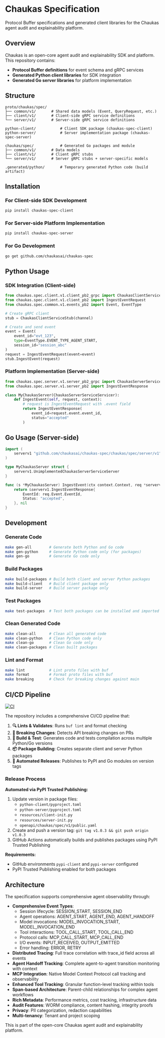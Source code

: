 # Chaukas Specification

Protocol Buffer specifications and generated client libraries for the Chaukas agent audit and explainability platform.

## Overview

Chaukas is an open-core agent audit and explainability SDK and platform. This repository contains:

- **Protocol Buffer definitions** for event schema and gRPC services
- **Generated Python client libraries** for SDK integration
- **Generated Go server libraries** for platform implementation

## Structure

```
proto/chaukas/spec/
├── common/v1/       # Shared data models (Event, QueryRequest, etc.)
├── client/v1/       # Client-side gRPC service definitions  
└── server/v1/       # Server-side gRPC service definitions

python-client/           # Client SDK package (chaukas-spec-client)
python-server/           # Server implementation package (chaukas-spec-server)

chaukas/spec/            # Generated Go packages and module
├── common/v1/       # Data models
├── client/v1/       # Client gRPC stubs
└── server/v1/       # Server gRPC stubs + server-specific models

.generated/python/       # Temporary generated Python code (build artifact)
```

## Installation

### For Client-side SDK Development
```bash
pip install chaukas-spec-client
```

### For Server-side Platform Implementation
```bash
pip install chaukas-spec-server
```

### For Go Development
```bash
go get github.com/chaukasai/chaukas-spec
```

## Python Usage

### SDK Integration (Client-side)
```python
from chaukas.spec.client.v1.client_pb2_grpc import ChaukasClientServiceStub
from chaukas.spec.client.v1.client_pb2 import IngestEventRequest
from chaukas.spec.common.v1.events_pb2 import Event, EventType

# Create gRPC client
stub = ChaukasClientServiceStub(channel)

# Create and send event
event = Event(
    event_id="evt_123",
    type=EventType.EVENT_TYPE_AGENT_START,
    session_id="session_abc"
)
request = IngestEventRequest(event=event)
stub.IngestEvent(request)
```

### Platform Implementation (Server-side)
```python
from chaukas.spec.server.v1.server_pb2_grpc import ChaukasServerServiceServicer
from chaukas.spec.server.v1.server_pb2 import IngestEventResponse

class MyChaukasServer(ChaukasServerServiceServicer):
    def IngestEvent(self, request, context):
        # request is IngestEventRequest with .event field
        return IngestEventResponse(
            event_id=request.event.event_id,
            status="accepted"
        )
```

## Go Usage (Server-side)

```go
import (
    serverv1 "github.com/chaukasai/chaukas-spec/chaukas/spec/server/v1"
)

type MyChaukasServer struct {
    serverv1.UnimplementedChaukasServerServiceServer
}

func (s *MyChaukasServer) IngestEvent(ctx context.Context, req *serverv1.IngestEventRequest) (*serverv1.IngestEventResponse, error) {
    return &serverv1.IngestEventResponse{
        EventId: req.Event.EventId,
        Status: "accepted",
    }, nil
}
```

## Development

### Generate Code
```bash
make gen-all        # Generate both Python and Go code
make gen-python     # Generate Python code only (for packages)
make gen-go         # Generate Go code only
```

### Build Packages
```bash
make build-packages # Build both client and server Python packages
make build-client   # Build client package only
make build-server   # Build server package only
```

### Test Packages
```bash
make test-packages  # Test both packages can be installed and imported
```

### Clean Generated Code
```bash
make clean-all      # Clean all generated code
make clean-python   # Clean Python code only
make clean-go       # Clean Go code only
make clean-packages # Clean built packages
```

### Lint and Format
```bash
make lint           # Lint proto files with buf
make format         # Format proto files with buf
make breaking       # Check for breaking changes against main
```

## CI/CD Pipeline

[![CI](https://github.com/chaukasai/chaukas-spec/workflows/CI/badge.svg)](https://github.com/chaukasai/chaukas-spec/actions)

The repository includes a comprehensive CI/CD pipeline that:

1. **🔍 Lints & Validates**: Runs `buf lint` and format checking
2. **🚨 Breaking Changes**: Detects API breaking changes on PRs
3. **🔨 Build & Test**: Generates code and tests compilation across multiple Python/Go versions
4. **📦 Package Building**: Creates separate client and server Python packages
5. **🚀 Automated Releases**: Publishes to PyPI and Go modules on version tags

### Release Process

**Automated via PyPI Trusted Publishing:**
1. Update version in package files:
   - `python-client/pyproject.toml`
   - `python-server/pyproject.toml` 
   - `resources/client-init.py`
   - `resources/server-init.py`
   - `openapi/chaukas/spec/v1/public.yaml`
2. Create and push a version tag: `git tag v1.0.3 && git push origin v1.0.3`
3. GitHub Actions automatically builds and publishes packages using PyPI Trusted Publishing

**Requirements:**
- GitHub environments `pypi-client` and `pypi-server` configured
- PyPI Trusted Publishing enabled for both packages

## Architecture

The specification supports comprehensive agent observability through:

- **Comprehensive Event Types**: 
  - Session lifecycle: SESSION_START, SESSION_END
  - Agent operations: AGENT_START, AGENT_END, AGENT_HANDOFF
  - Model invocations: MODEL_INVOCATION_START, MODEL_INVOCATION_END  
  - Tool interactions: TOOL_CALL_START, TOOL_CALL_END
  - Protocol calls: MCP_CALL_START, MCP_CALL_END
  - I/O events: INPUT_RECEIVED, OUTPUT_EMITTED
  - Error handling: ERROR, RETRY
- **Distributed Tracing**: Full trace correlation with trace_id field across all events
- **Agent Handoff Tracking**: Complete agent-to-agent transition monitoring with context
- **MCP Integration**: Native Model Context Protocol call tracking and observability
- **Enhanced Tool Tracking**: Granular function-level tracking within tools
- **Span-based Architecture**: Parent-child relationships for complex agent workflows
- **Rich Metadata**: Performance metrics, cost tracking, infrastructure data
- **Audit Features**: WORM compliance, content hashing, integrity proofs  
- **Privacy**: PII categorization, redaction capabilities
- **Multi-tenancy**: Tenant and project scoping

This is part of the open-core Chaukas agent audit and explainability platform.